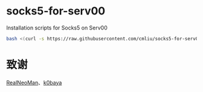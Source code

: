 # socks5-for-serv00
Installation scripts for Socks5 on Serv00

```bash
bash <(curl -s https://raw.githubusercontent.com/cmliu/socks5-for-serv00/main/install-socks5.sh)
```

# 致谢
[RealNeoMan](https://github.com/Neomanbeta/ct8socks)、[k0baya](https://github.com/k0baya)
